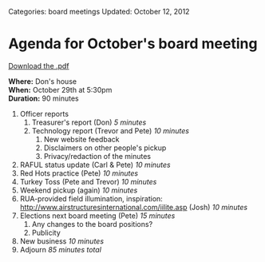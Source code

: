 Categories: board meetings
Updated: October 12, 2012

# Agenda for October's board meeting

[Download the .pdf](/attachments/board-meetings/2012/10/agenda.pdf)

**Where:** Don's house  
**When:** October 29th at 5:30pm  
**Duration:** 90 minutes

1. Officer reports
    1. Treasurer's report (Don) *5 minutes*
    1. Technology report (Trevor and Pete) *10 minutes*
        1. New website feedback
        1. Disclaimers on other people's pickup
        1. Privacy/redaction of the minutes
1. RAFUL status update (Carl & Pete) *10 minutes*
1. Red Hots practice (Pete) *10 minutes*
1. Turkey Toss (Pete and Trevor) *10 minutes*
1. Weekend pickup (again) *10 minutes*
1. RUA-provided field illumination, inspiration: <http://www.airstructuresinternational.com/iilite.asp> (Josh) *10 minutes*
1. Elections next board meeting (Pete) *15 minutes*
    1. Any changes to the board positions?
    1. Publicity
1. New business *10 minutes*
1. Adjourn *85 minutes total*
